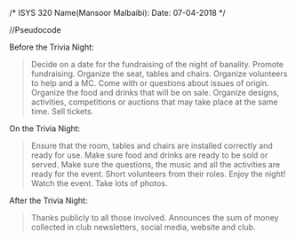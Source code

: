 /*
 ISYS 320
 Name(Mansoor Malbaibi):
 Date: 07-04-2018
*/

//Pseudocode

Before the Trivia Night:

> Decide on a date for the fundraising of the night of banality.
> Promote fundraising.
> Organize the seat, tables and chairs.
> Organize volunteers to help and a MC.
> Come with or questions about issues of origin.
> Organize the food and drinks that will be on sale.
> Organize designs, activities, competitions or auctions that may take place at the same time.
> Sell tickets.


On the Trivia Night:

> Ensure that the room, tables and chairs are installed correctly and ready for use.
> Make sure food and drinks are ready to be sold or served.
> Make sure the questions, the music and all the activities are ready for the event.
> Short volunteers from their roles.
> Enjoy the night!
> Watch the event.
> Take lots of photos.


After the Trivia Night:


> Thanks publicly to all those involved.
> Announces the sum of money collected in club newsletters, social media, website and club.
